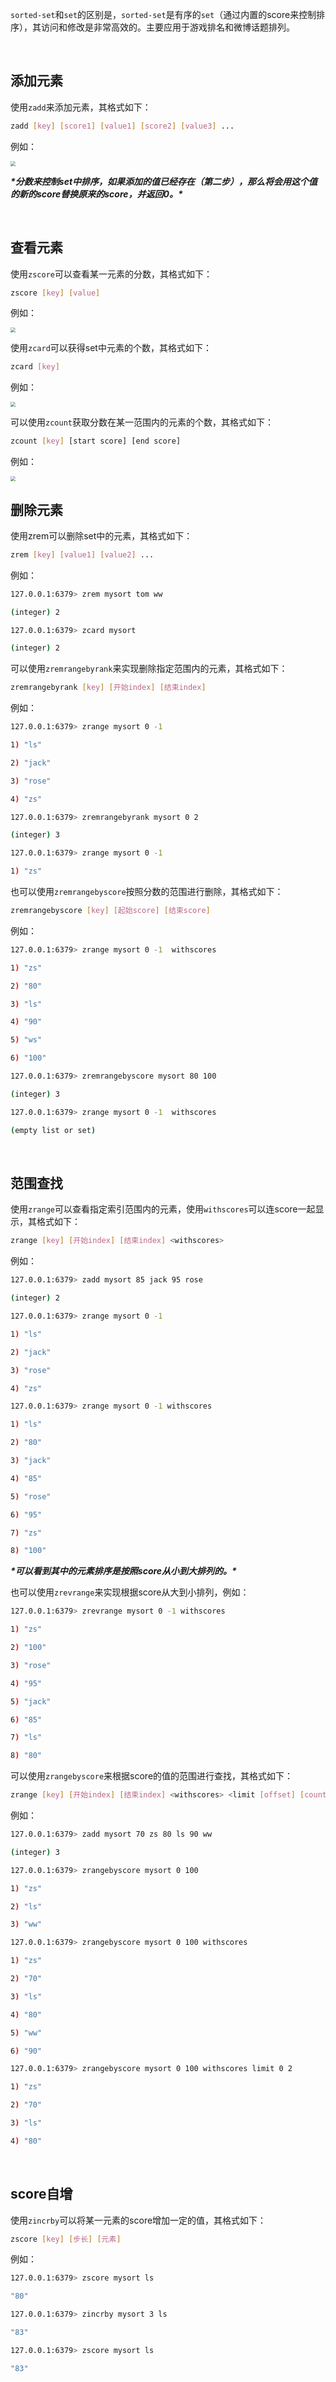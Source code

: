 `sorted-set`和`set`的区别是，`sorted-set`是有序的`set`（通过内置的score来控制排序），其访问和修改是非常高效的。主要应用于游戏排名和微博话题排列。

<br>



## 添加元素

使用`zadd`来添加元素，其格式如下：

```bash
zadd [key] [score1] [value1] [score2] [value3] ...
```

 

例如：

<img src="statics/zadd.png" style="zoom:50%;" />

***\*分数来控制set中排序，如果添加的值已经存在（第二步），那么将会用这个值的新的score替换原来的score，并返回0。\****

<br> 

## 查看元素

使用`zscore`可以查看某一元素的分数，其格式如下：

```bash
zscore [key] [value]
```



 例如：

<img src="statics/zscore.png" style="zoom:50%;" /> 



使用`zcard`可以获得set中元素的个数，其格式如下：

```bash
zcard [key]
```



 

例如：

<img src="statics/zcard.png" style="zoom:50%;" />

 



可以使用`zcount`获取分数在某一范围内的元素的个数，其格式如下：

```bash
zcount [key] [start score] [end score]
```



 例如：

<img src="statics/zcount.png" style="zoom:50%;" />

 

 <br> 

 

## 删除元素

使用zrem可以删除set中的元素，其格式如下：

```bash
zrem [key] [value1] [value2] ...
```



 

例如：

```bash
127.0.0.1:6379> zrem mysort tom ww

(integer) 2

127.0.0.1:6379> zcard mysort

(integer) 2
```



 

可以使用`zremrangebyrank`来实现删除指定范围内的元素，其格式如下：

```bash
zremrangebyrank [key] [开始index] [结束index]
```



 

例如：

```bash
127.0.0.1:6379> zrange mysort 0 -1 

1) "ls"

2) "jack"

3) "rose"

4) "zs"

127.0.0.1:6379> zremrangebyrank mysort 0 2

(integer) 3

127.0.0.1:6379> zrange mysort 0 -1 

1) "zs"
```



 

也可以使用`zremrangebyscore`按照分数的范围进行删除，其格式如下：

```bash
zremrangebyscore [key] [起始score] [结束score]
```



 

例如：

```bash
127.0.0.1:6379> zrange mysort 0 -1  withscores

1) "zs"

2) "80"

3) "ls"

4) "90"

5) "ws"

6) "100"

127.0.0.1:6379> zremrangebyscore mysort 80 100

(integer) 3

127.0.0.1:6379> zrange mysort 0 -1  withscores

(empty list or set)
```



<br>



## 范围查找

使用`zrange`可以查看指定索引范围内的元素，使用`withscores`可以连score一起显示，其格式如下：

```bash
zrange [key] [开始index] [结束index] <withscores>
```



 

例如：

```bash
127.0.0.1:6379> zadd mysort 85 jack 95 rose

(integer) 2

127.0.0.1:6379> zrange mysort 0 -1

1) "ls"

2) "jack"

3) "rose"

4) "zs"

127.0.0.1:6379> zrange mysort 0 -1 withscores

1) "ls"

2) "80"

3) "jack"

4) "85"

5) "rose"

6) "95"

7) "zs"

8) "100"


```



***\*可以看到其中的元素排序是按照score从小到大排列的。\****

 

也可以使用`zrevrange`来实现根据score从大到小排列，例如：

```bash
127.0.0.1:6379> zrevrange mysort 0 -1 withscores

1) "zs"

2) "100"

3) "rose"

4) "95"

5) "jack"

6) "85"

7) "ls"

8) "80"
```



 

可以使用`zrangebyscore`来根据score的值的范围进行查找，其格式如下：

```bash
zrange [key] [开始index] [结束index] <withscores> <limit [offset] [count]>
```



 

例如：

```bash
127.0.0.1:6379> zadd mysort 70 zs 80 ls 90 ww 

(integer) 3

127.0.0.1:6379> zrangebyscore mysort 0 100 

1) "zs"

2) "ls"

3) "ww"

127.0.0.1:6379> zrangebyscore mysort 0 100 withscores

1) "zs"

2) "70"

3) "ls"

4) "80"

5) "ww"

6) "90"

127.0.0.1:6379> zrangebyscore mysort 0 100 withscores limit 0 2

1) "zs"

2) "70"

3) "ls"

4) "80"
```

<br>



 

## score自增

使用`zincrby`可以将某一元素的score增加一定的值，其格式如下：

```bash
zscore [key] [步长] [元素]
```



 

例如：

```bash
127.0.0.1:6379> zscore mysort ls 

"80"

127.0.0.1:6379> zincrby mysort 3 ls

"83"

127.0.0.1:6379> zscore mysort ls 

"83"
```



